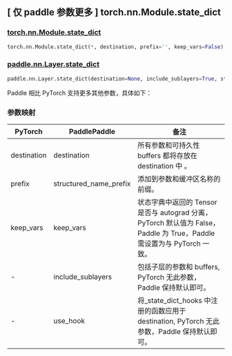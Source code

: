 ## [ 仅 paddle 参数更多 ] torch.nn.Module.state_dict
### [torch.nn.Module.state_dict](https://pytorch.org/docs/stable/generated/torch.nn.Module.html#torch.nn.Module.state_dict)

```python
torch.nn.Module.state_dict(*, destination, prefix='', keep_vars=False)
```

### [paddle.nn.Layer.state_dict](https://www.paddlepaddle.org.cn/documentation/docs/zh/develop/api/paddle/nn/Layer_cn.html#state-dict-destination-none-include-sublayers-true-use-hook-true)

```python
paddle.nn.Layer.state_dict(destination=None, include_sublayers=True, structured_name_prefix='', use_hook=True, keep_vars=True)
```

Paddle 相比 PyTorch 支持更多其他参数，具体如下：

### 参数映射

| PyTorch       | PaddlePaddle | 备注                                                   |
| ------------- | ------------ | ------------------------------------------------------ |
| destination         | destination        | 所有参数和可持久性 buffers 都将存放在 destination 中 。     |
| prefix           | structured_name_prefix     | 添加到参数和缓冲区名称的前缀。     |
| keep_vars           | keep_vars        |  状态字典中返回的 Tensor 是否与 autograd 分离，PyTorch 默认值为 False，Paddle 为 True，Paddle 需设置为与 PyTorch 一致。     |
| -           | include_sublayers        | 包括子层的参数和 buffers, PyTorch 无此参数，Paddle 保持默认即可。     |
| -           | use_hook        | 将_state_dict_hooks 中注册的函数应用于 destination, PyTorch 无此参数，Paddle 保持默认即可。     |
